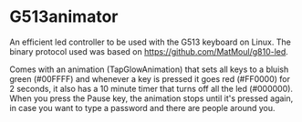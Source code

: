 # G513animator

An efficient led controller to be used with the G513 keyboard on Linux. The binary protocol used was based on https://github.com/MatMoul/g810-led.

Comes with an animation (TapGlowAnimation) that sets all keys to a bluish green (#00FFFF) and whenever a key is pressed it goes red (#FF0000) for 2 seconds, it also has a 10 minute timer that turns off all the led (#000000). When you press the Pause key, the animation stops until it's pressed again, in case you want to type a password and there are people around you.

